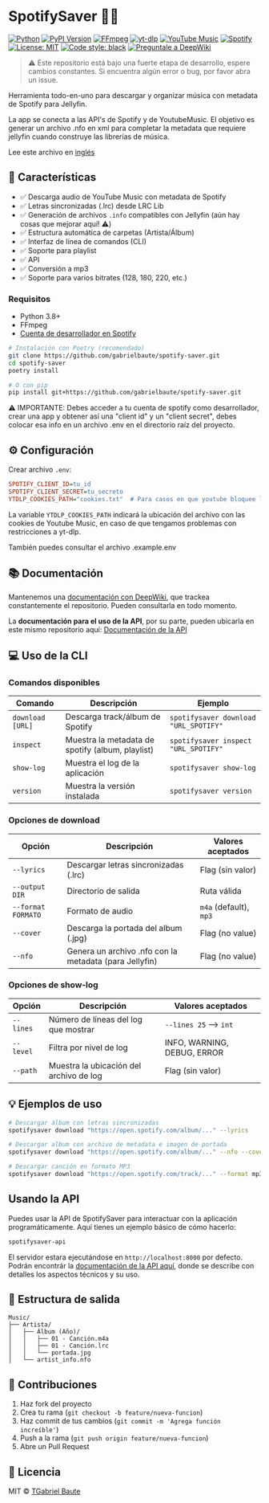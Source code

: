# SpotifySaver 🎵✨

[![Python](https://img.shields.io/badge/Python-3.8%2B-blue?logo=python&logoColor=white)](https://www.python.org/)
[![PyPI Version](https://img.shields.io/pypi/v/spotifysaver?color=blue&logo=pypi&logoColor=white)](https://pypi.org/project/spotifysaver/)
[![FFmpeg](https://img.shields.io/badge/FFmpeg-Required-orange?logo=ffmpeg&logoColor=white)](https://ffmpeg.org/)
[![yt-dlp](https://img.shields.io/badge/yt--dlp-2023.7.6%2B-red)](https://github.com/yt-dlp/yt-dlp)
[![YouTube Music](https://img.shields.io/badge/YouTube_Music-API-yellow)](https://ytmusicapi.readthedocs.io/)
[![Spotify](https://img.shields.io/badge/Spotify-API-1ED760?logo=spotify)](https://developer.spotify.com/)
[![License: MIT](https://img.shields.io/badge/License-MIT-green.svg)](https://opensource.org/licenses/MIT)
[![Code style: black](https://img.shields.io/badge/code%20style-black-000000.svg)](https://github.com/psf/black)
[![Preguntale a DeepWiki](https://deepwiki.com/badge.svg)](https://deepwiki.com/gabrielbaute/spotify-saver)

> ⚠️ Este repositorio está bajo una fuerte etapa de desarrollo, espere cambios constantes. Si encuentra algún error o bug, por favor abra un issue.

Herramienta todo-en-uno para descargar y organizar música con metadata de Spotify para Jellyfin.

La app se conecta a las API's de Spotify y de YoutubeMusic. El objetivo es generar un archivo .nfo en xml para completar la metadata que requiere jellyfin cuando construye las librerías de música.

Lee este archivo en [inglés](README.md)

## 🌟 Características
- ✅ Descarga audio de YouTube Music con metadata de Spotify
- ✅ Letras sincronizadas (.lrc) desde LRC Lib
- ✅ Generación de archivos `.info` compatibles con Jellyfin (aún hay cosas que mejorar aquí! ⚠️)
- ✅ Estructura automática de carpetas (Artista/Álbum)
- ✅ Interfaz de línea de comandos (CLI)
- ✅ Soporte para playlist
- ✅ API
- ✅ Conversión a mp3
- ✅ Soporte para varios bitrates (128, 180, 220, etc.)

### Requisitos
- Python 3.8+
- FFmpeg
- [Cuenta de desarrollador en Spotify](https://developer.spotify.com/dashboard/)

```bash
# Instalación con Poetry (recomendado)
git clone https://github.com/gabrielbaute/spotify-saver.git
cd spotify-saver
poetry install

# O con pip
pip install git+https://github.com/gabrielbaute/spotify-saver.git
```

⚠️ IMPORTANTE: Debes acceder a tu cuenta de spotify como desarrollador, crear una app y obtener así una "client id" y un "client secret", debes colocar esa info en un archivo .env en el directorio raíz del proyecto.

## ⚙️ Configuración

Crear archivo `.env`:

```ini
SPOTIFY_CLIENT_ID=tu_id
SPOTIFY_CLIENT_SECRET=tu_secreto
YTDLP_COOKIES_PATH="cookies.txt"  # Para casos en que youtube bloquee la app por "comportarse como bot" (guiño, guiño)
```

La variable `YTDLP_COOKIES_PATH` indicará la ubicación del archivo con las cookies de Youtube Music, en caso de que tengamos problemas con restricciones a yt-dlp.

También puedes consultar el archivo .example.env

## 📚 Documentación

Mantenemos una [documentación con DeepWiki](https://deepwiki.com/gabrielbaute/spotify-saver), que trackea constantemente el repositorio. Pueden consultarla en todo momento.

La **documentación para el uso de la API**, por su parte, pueden ubicarla en este mismo repositorio aquí: [Documentación de la API](API_IMPLEMENTATION_SUMMARY.md)

## 💻 Uso de la CLI

### Comandos disponibles

| Comando                | Descripción                                      | Ejemplo                                      |
|------------------------|--------------------------------------------------|----------------------------------------------|
| `download [URL]`       | Descarga track/álbum de Spotify                  | `spotifysaver download "URL_SPOTIFY"`        |
| `inspect`              | Muestra la metadata de spotify (album, playlist) | `spotifysaver inspect "URL_SPOTIFY"`         |
| `show-log`             | Muestra el log de la aplicación                  | `spotifysaver show-log`                      |
| `version`              | Muestra la versión instalada                     | `spotifysaver version`                       |

### Opciones de download

| Opción               | Descripción                              | Valores aceptados            |
|----------------------|------------------------------------------|------------------------------|
| `--lyrics`           | Descargar letras sincronizadas (.lrc)    | Flag (sin valor)             |
| `--output DIR`       | Directorio de salida                     | Ruta válida                  |
| `--format FORMATO`   | Formato de audio                         | `m4a` (default), `mp3`       |
| `--cover`            | Descarga la portada del album (.jpg)     | Flag (no value)              |
| `--nfo`              | Genera un archivo .nfo con la metadata (para Jellyfin)| Flag (no value) |

### Opciones de show-log

| Opción            | Descripción                              | Valores aceptados             |
|-------------------|------------------------------------------|-------------------------------|
| `--lines`         | Número de líneas del log que mostrar     | `--lines 25` --> `int`        |
| `--level`         | Filtra por nivel de log                  | INFO, WARNING, DEBUG, ERROR   |
| `--path`          | Muestra la ubicación del archivo de log  | Flag (sin valor)              |

## 💡 Ejemplos de uso
```bash
# Descargar álbum con letras sincronizadas
spotifysaver download "https://open.spotify.com/album/..." --lyrics

# Descargar album con archivo de metadata e imagen de portada
spotifysaver download "https://open.spotify.com/album/..." --nfo --cover

# Descargar canción en formato MP3
spotifysaver download "https://open.spotify.com/track/..." --format mp3
```

## Usando la API

Puedes usar la API de SpotifySaver para interactuar con la aplicación programáticamente. Aquí tienes un ejemplo básico de cómo hacerlo:

```bash
spotifysaver-api
```

El servidor estara ejecutándose en `http://localhost:8000` por defecto. Podrán encontrár la [documentación de la API aquí](API_IMPLEMENTATION_SUMMARY.md), donde se describe con detalles los aspectos técnicos y su uso.


## 📂 Estructura de salida
```
Music/
├── Artista/
│   ├── Álbum (Año)/
│   │   ├── 01 - Canción.m4a
│   │   ├── 01 - Canción.lrc
│   │   └── portada.jpg
│   └── artist_info.nfo
```

## 🤝 Contribuciones
1. Haz fork del proyecto
2. Crea tu rama (`git checkout -b feature/nueva-funcion`)
3. Haz commit de tus cambios (`git commit -m 'Agrega función increíble'`)
4. Push a la rama (`git push origin feature/nueva-funcion`)
5. Abre un Pull Request

## 📄 Licencia

MIT © [TGabriel Baute](https://github.com/gabrielbaute)